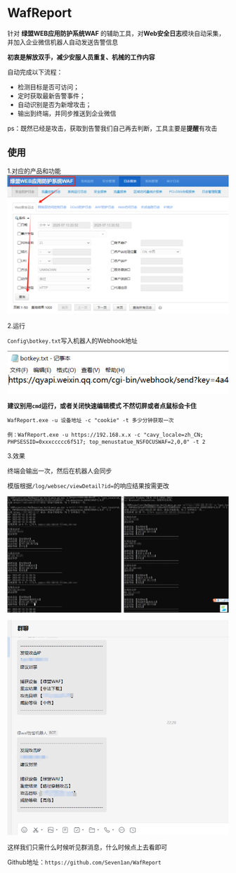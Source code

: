 # WafReport

针对 **绿盟WEB应用防护系统WAF** 的辅助工具，对**Web安全日志**模块自动采集，并加入企业微信机器人自动发送告警信息

**初衷是解放双手，减少安服人员重复、机械的工作内容**



自动完成以下流程：

- 检测目标是否可访问；
- 定时获取最新告警事件；
- 自动识别是否为新增攻击；
- 输出到终端，并同步推送到企业微信

ps：既然已经是攻击，获取到告警我们自己再去判断，工具主要是**提醒**有攻击

## 使用

1.对应的产品和功能![image-20250713221536512](./img/image-20250713221536512.png)

2.运行

`Config\botkey.txt`写入机器人的Webhook地址

 ![image-20250713222433929](./img/image-20250713222433929.png)



**建议别用`cmd`运行，或者关闭快速编辑模式 不然切屏或者点鼠标会卡住**



```
WafReport.exe -u 设备地址 -c "cookie" -t 多少分钟获取一次

例：WafReport.exe -u https://192.168.x.x -c "cavy_locale=zh_CN; PHPSESSID=0xxxccccc6f517; top_menustatue_NSFOCUSWAF=2,0,0" -t 2	
```

3.效果

终端会输出一次，然后在机器人会同步 

模版根据`/log/websec/viewDetail?id=`的响应结果按需更改

![image-20250713222848753](./img/image-20250713222848766.png)



 ![image-20250713223105181](./img/image-20250713223105181.png)

这样我们只需什么时候听见群消息，什么时候点上去看即可 



Github地址：`https://github.com/Seven1an/WafReport`

